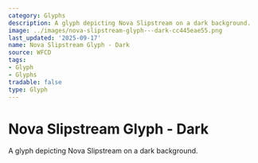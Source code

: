 ```yaml
---
category: Glyphs
description: A glyph depicting Nova Slipstream on a dark background.
image: ../images/nova-slipstream-glyph---dark-cc445eae55.png
last_updated: '2025-09-17'
name: Nova Slipstream Glyph - Dark
source: WFCD
tags:
- Glyph
- Glyphs
tradable: false
type: Glyph
---
```


# Nova Slipstream Glyph - Dark

A glyph depicting Nova Slipstream on a dark background.

